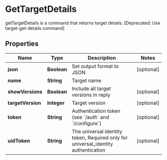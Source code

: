 

# GetTargetDetails

getTargetDetails is a command that returns target details. [Deprecated: Use target-get-details command]

## Properties

| Name | Type | Description | Notes |
|------------ | ------------- | ------------- | -------------|
|**json** | **Boolean** | Set output format to JSON |  [optional] |
|**name** | **String** | Target name |  |
|**showVersions** | **Boolean** | Include all target versions in reply |  [optional] |
|**targetVersion** | **Integer** | Target version |  [optional] |
|**token** | **String** | Authentication token (see &#x60;/auth&#x60; and &#x60;/configure&#x60;) |  [optional] |
|**uidToken** | **String** | The universal identity token, Required only for universal_identity authentication |  [optional] |



